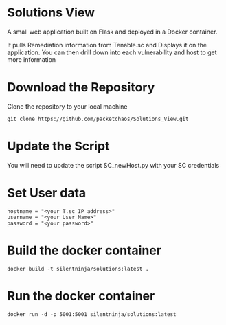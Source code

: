 # Solutions View
A small web application built on Flask and deployed in a Docker container.

It pulls Remediation information from Tenable.sc and Displays it on the 
application.  You can then drill down into each vulnerability and host 
to get more information

# Download the Repository
Clone the repository to your local machine

    git clone https://github.com/packetchaos/Solutions_View.git

# Update the Script
You will need to update the script SC_newHost.py with your SC credentials

# Set User data

    hostname = "<your T.sc IP address>"
    username = "<your User Name>"
    password = "<your password>"

# Build the docker container
    docker build -t silentninja/solutions:latest .

# Run the docker container
    docker run -d -p 5001:5001 silentninja/solutions:latest
